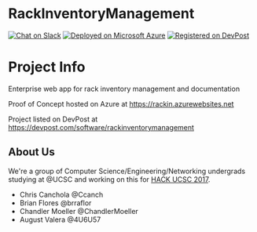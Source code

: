 # RackInventoryManagement

[![Chat on Slack](https://img.shields.io/badge/chat%20on-slack-green.svg)](https://hackucsc2017.slack.com)
[![Deployed on Microsoft Azure](https://img.shields.io/badge/deployed%20on-Microsoft%20Azure-blue.svg)](https://rackin.azurewebsites.net)
[![Registered on DevPost](https://img.shields.io/badge/registered%20on-DevPost-lightgrey.svg)](https://devpost.com/software/rackinventorymanagement)

# Project Info

Enterprise web app for rack inventory management and documentation

Proof of Concept hosted on Azure at https://rackin.azurewebsites.net

Project listed on DevPost at https://devpost.com/software/rackinventorymanagement

## About Us

We're a group of Computer Science/Engineering/Networking undergrads studying at @UCSC and working on this for [HACK UCSC 2017](https://hackucsc.com).

- Chris Canchola @Ccanch
- Brian Flores @brraflor
- Chandler Moeller @ChandlerMoeller
- August Valera @4U6U57
